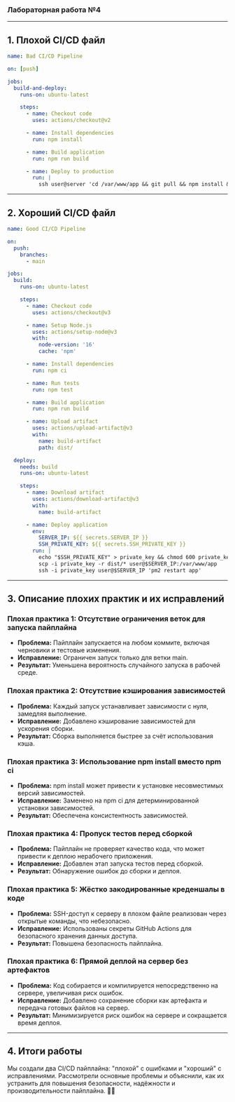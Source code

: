 ### Лабораторная работа №4

---

## **1. Плохой CI/CD файл**
```yaml
name: Bad CI/CD Pipeline

on: [push]

jobs:
  build-and-deploy:
    runs-on: ubuntu-latest

    steps:
      - name: Checkout code
        uses: actions/checkout@v2

      - name: Install dependencies
        run: npm install

      - name: Build application
        run: npm run build

      - name: Deploy to production
        run: |
          ssh user@server 'cd /var/www/app && git pull && npm install && npm run build && pm2 restart app'
```

---

## **2. Хороший CI/CD файл**
```yaml
name: Good CI/CD Pipeline

on:
  push:
    branches:
      - main

jobs:
  build:
    runs-on: ubuntu-latest

    steps:
      - name: Checkout code
        uses: actions/checkout@v3

      - name: Setup Node.js
        uses: actions/setup-node@v3
        with:
          node-version: '16'
          cache: 'npm'

      - name: Install dependencies
        run: npm ci

      - name: Run tests
        run: npm test

      - name: Build application
        run: npm run build

      - name: Upload artifact
        uses: actions/upload-artifact@v3
        with:
          name: build-artifact
          path: dist/

  deploy:
    needs: build
    runs-on: ubuntu-latest

    steps:
      - name: Download artifact
        uses: actions/download-artifact@v3
        with:
          name: build-artifact

      - name: Deploy application
        env:
          SERVER_IP: ${{ secrets.SERVER_IP }}
          SSH_PRIVATE_KEY: ${{ secrets.SSH_PRIVATE_KEY }}
        run: |
          echo "$SSH_PRIVATE_KEY" > private_key && chmod 600 private_key
          scp -i private_key -r dist/* user@$SERVER_IP:/var/www/app
          ssh -i private_key user@$SERVER_IP 'pm2 restart app'
```

---

## **3. Описание плохих практик и их исправлений**

### **Плохая практика 1: Отсутствие ограничения веток для запуска пайплайна**
- **Проблема:** Пайплайн запускается на любом коммите, включая черновики и тестовые изменения.
- **Исправление:** Ограничен запуск только для ветки main.
- **Результат:** Уменьшена вероятность случайного запуска в рабочей среде.

### **Плохая практика 2: Отсутствие кэширования зависимостей**
- **Проблема:** Каждый запуск устанавливает зависимости с нуля, замедляя выполнение.
- **Исправление:** Добавлено кэширование зависимостей для ускорения сборки.
- **Результат:** Сборка выполняется быстрее за счёт использования кэша.

### **Плохая практика 3: Использование npm install вместо npm ci**
- **Проблема:** npm install может привести к установке несовместимых версий зависимостей.
- **Исправление:** Заменено на npm ci для детерминированной установки зависимостей.
- **Результат:** Обеспечена консистентность зависимостей.

### **Плохая практика 4: Пропуск тестов перед сборкой**
- **Проблема:** Пайплайн не проверяет качество кода, что может привести к деплою нерабочего приложения.
- **Исправление:** Добавлен этап запуска тестов перед сборкой.
- **Результат:** Обнаружение ошибок до сборки и деплоя.

### **Плохая практика 5: Жёстко закодированные креденшалы в коде**
- **Проблема:** SSH-доступ к серверу в плохом файле реализован через открытые команды, что небезопасно.
- **Исправление:** Использованы секреты GitHub Actions для безопасного хранения данных доступа.
- **Результат:** Повышена безопасность пайплайна.

### **Плохая практика 6: Прямой деплой на сервер без артефактов**
- **Проблема:** Код собирается и компилируется непосредственно на сервере, увеличивая риск ошибок.
- **Исправление:** Добавлено сохранение сборки как артефакта и передача готовых файлов на сервер.
- **Результат:** Минимизируется риск ошибок на сервере и сокращается время деплоя.

---

## **4. Итоги работы**
Мы создали два CI/CD пайплайна: "плохой" с ошибками и "хороший" с исправлениями. Рассмотрели основные проблемы и объяснили, как их устранить для повышения безопасности, надёжности и производительности пайплайна. 🚀🎉

